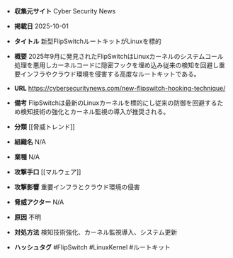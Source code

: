 - **収集元サイト**
Cyber Security News

- **掲載日**
2025-10-01

- **タイトル**
新型FlipSwitchルートキットがLinuxを標的

- **概要**
2025年9月に発見されたFlipSwitchはLinuxカーネルのシステムコール処理を悪用しカーネルコードに隠密フックを埋め込み従来の検知を回避し重要インフラやクラウド環境を侵害する高度なルートキットである。

- **URL**
https://cybersecuritynews.com/new-flipswitch-hooking-technique/

- **備考**
FlipSwitchは最新のLinuxカーネルを標的にし従来の防御を回避するため検知技術の強化とカーネル監視の導入が推奨される。

- **分類**
[[脅威トレンド]]

- **組織名**
N/A

- **業種**
N/A

- **攻撃手口**
[[マルウェア]]

- **攻撃影響**
重要インフラとクラウド環境の侵害

- **脅威アクター**
N/A

- **原因**
不明

- **対処方法**
検知技術強化、カーネル監視導入、システム更新

- **ハッシュタグ**
#FlipSwitch #LinuxKernel #ルートキット
